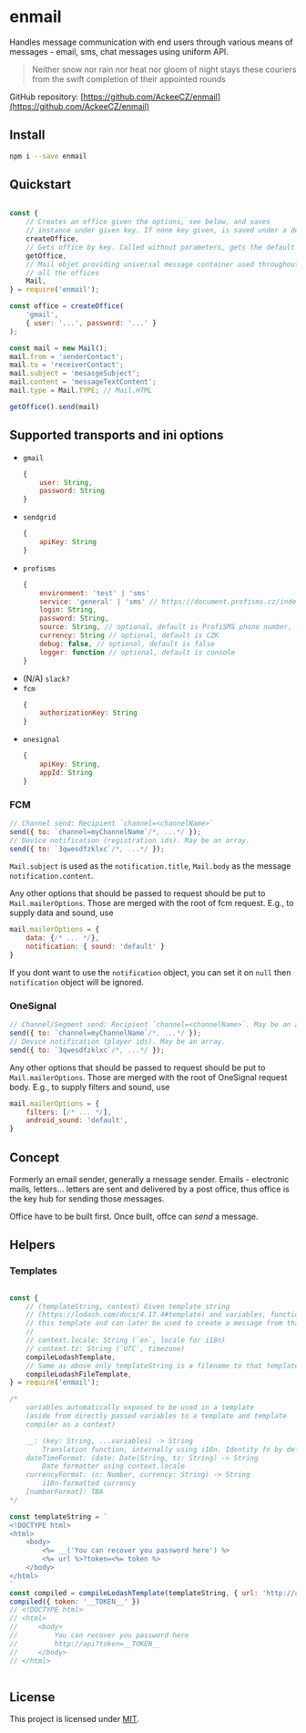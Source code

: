 # enmail

Handles message communication with end users through various means of messages - email, sms, chat messages using uniform API.

> Neither snow nor rain nor heat nor gloom of night stays these couriers from the swift completion of their appointed rounds

GitHub repository: [https://github.com/AckeeCZ/enmail](https://github.com/AckeeCZ/enmail)

## Install

```bash
npm i --save enmail
```

## Quickstart

```javascript

const {
    // Creates an office given the options, see below, and saves
    // instance under given key. If none key given, is saved under a default name.
    createOffice,
    // Gets office by key. Called without parameters, gets the default instance.
    getOffice,
    // Mail objet providing universal message container used throughout
    // all the offices
    Mail,
} = require('enmail');

const office = createOffice(
    'gmail',
    { user: '...', password: '...' }
);

const mail = new Mail();
mail.from = 'senderContact';
mail.to = 'receiverContact';
mail.subject = 'mesasgeSubject';
mail.content = 'messageTextContent';
mail.type = Mail.TYPE; // Mail.HTML

getOffice().send(mail)
```


## Supported transports and ini options

 - `gmail`
    ```js
    {
        user: String,
        password: String
    }
    ```
 - `sendgrid`
    ```js
    {
        apiKey: String
    }
    ```
 - `profisms`
    ```javascript
    {
        environment: 'test' | 'sms'
        service: 'general' | 'sms' // https://document.profisms.cz/index.php?CTRL=api_common
        login: String,
        password: String,
        source: String, // optional, default is ProfiSMS phone number, possible values are registered phone number or registered text ID, https://document.profisms.cz/index.php?CTRL=api_sms
        currency: String // optional, default is CZK
        debug: false, // optional, default is false
        logger: function // optional, default is console
    }
    ```
 - (N/A) `slack?`
 - `fcm`
    ```js
    {
        authorizationKey: String
    }
    ```
- `onesignal`
    ```js
    {
        apiKey: String,
        appId: String
    }
    ```

### FCM

```js
// Channel send: Recipient `channel=<channelName>`
send({ to: `channel=myChannelName`/*, ...*/ });
// Device notification (registration ids). May be an array.
send({ to: `3qwesdfzklxc`/*, ...*/ });
```
`Mail.subject` is used as the `notification.title`, `Mail.body` as the message `notification.content`.

Any other options that should be passed to request should be put to `Mail.mailerOptions`. Those are merged with the root of fcm request. E.g., to supply data and sound, use
```js
mail.mailerOptions = {
    data: {/* ... */},
    notification: { sound: 'default' }
}
```

If you dont want to use the `notification` object, you can set it on `null` then `notification` object will be ignored.

### OneSignal

```js
// Channel/Segment send: Recipient `channel=<channelName>`. May be an array.
send({ to: `channel=myChannelName`/*, ...*/ });
// Device notification (player ids). May be an array.
send({ to: `3qwesdfzklxc`/*, ...*/ });
```
Any other options that should be passed to request should be put to `Mail.mailerOptions`. Those are merged with the root of OneSignal request body. E.g., to supply filters and sound, use
```js
mail.mailerOptions = {
    filters: [/* ... */],
    android_sound: 'default',
}
```



## Concept

Formerly an email sender, generally a message sender. Emails - electronic mails, letters... letters are sent and delivered by a post office, thus office is the key hub for sending those messages.

Office have to be built first. Once built, offce can _send_ a message.


## Helpers


### Templates

```javascript

const {
    // (templateString, context) Given template string
    // (https://lodash.com/docs/4.17.4#template) and variables, function compiles
    // this template and can later be used to create a message from that template
    //
    // context.locale: String (`en`, locale for i18n)
    // context.tz: String (`UTC`, timezone)
    compileLodashTemplate,
    // Same as above only templateString is a filename to that template
    compileLodashFileTemplate,
} = require('enmail');

/*
    variables automatically exposed to be used in a template
    (aside from directly passed variables to a template and template
    compiler as a context)

    __: (key: String, ...variables) -> String
        Translation function, internally using i18n. Identity fn by default.
    dateTimeFormat: (date: Date|String, tz: String) -> String
        Date formatter using context.locale
    currencyFormat: (n: Number, currency: String) -> String
        i18n-formatted currency
    [numberFormat]: TBA
*/

const templateString = `
<!DOCTYPE html>
<html>
    <body>
        <%= __('You can recover you password here') %>
        <%= url %>?token=<%= token %>
    </body>
</html>
`
const compiled = compileLodashTemplate(templateString, { url: 'http://api' })
compiled({ token: '__TOKEN__' })
// <!DOCTYPE html>
// <html>
//     <body>
//         You can recover you password here
//         http://api?token=__TOKEN__
//     </body>
// </html>



```
## License

This project is licensed under [MIT](./LICENSE).
